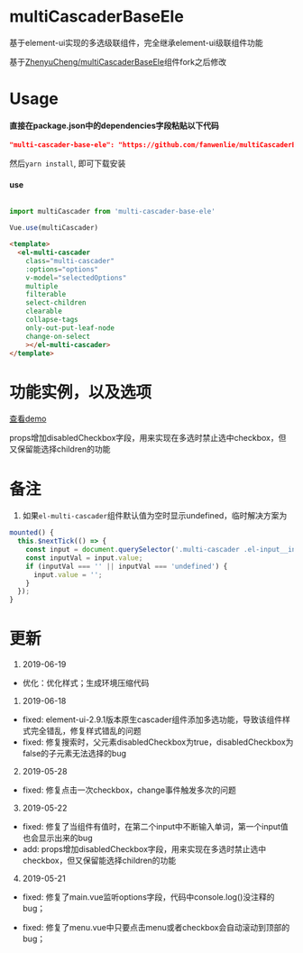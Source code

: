 
# multiCascaderBaseEle
基于element-ui实现的多选级联组件，完全继承element-ui级联组件功能

基于[ZhenyuCheng/multiCascaderBaseEle](https://github.com/ZhenyuCheng/multiCascaderBaseEle)组件fork之后修改

# Usage

#### 直接在package.json中的dependencies字段粘贴以下代码
```json
"multi-cascader-base-ele": "https://github.com/fanwenlie/multiCascaderBaseEle.git"
```
然后`yarn install`, 即可下载安装

#### use
``` js

import multiCascader from 'multi-cascader-base-ele'

Vue.use(multiCascader)

```

``` html
<template>
  <el-multi-cascader 
    class="multi-cascader" 
    :options="options"
    v-model="selectedOptions" 
    multiple 
    filterable 
    select-children 
    clearable 
    collapse-tags
    only-out-put-leaf-node
    change-on-select 
    ></el-multi-cascader>
</template>
```
# 功能实例，以及选项
[查看demo](https://zhenyucheng.github.io/multiCascaderBaseEle/dist/index.html)

props增加disabledCheckbox字段，用来实现在多选时禁止选中checkbox，但又保留能选择children的功能

# 备注

1. 如果`el-multi-cascader`组件默认值为空时显示undefined，临时解决方案为

```js
mounted() {
  this.$nextTick(() => {
    const input = document.querySelector('.multi-cascader .el-input__inner');
    const inputVal = input.value;
    if (inputVal === '' || inputVal === 'undefined') {
      input.value = '';
    }
  });
}

```

# 更新

1. 2019-06-19

- 优化：优化样式；生成环境压缩代码

1. 2019-06-18
  
- fixed: element-ui-2.9.1版本原生cascader组件添加多选功能，导致该组件样式完全错乱，修复样式错乱的问题
- fixed: 修复搜索时，父元素disabledCheckbox为true，disabledCheckbox为false的子元素无法选择的bug

2. 2019-05-28

- fixed: 修复点击一次checkbox，change事件触发多次的问题

3. 2019-05-22

- fixed: 修复了当组件有值时，在第二个input中不断输入单词，第一个input值也会显示出来的bug
- add: props增加disabledCheckbox字段，用来实现在多选时禁止选中checkbox，但又保留能选择children的功能

4. 2019-05-21

- fixed: 修复了main.vue监听options字段，代码中console.log()没注释的bug；

- fixed: 修复了menu.vue中只要点击menu或者checkbox会自动滚动到顶部的bug；


